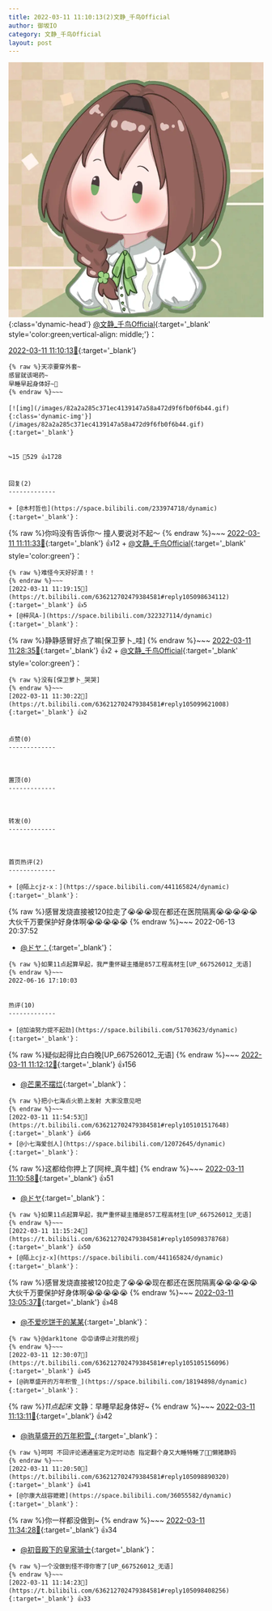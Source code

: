 ```yaml
---
title: 2022-03-11 11:10:13(2)文静_千鸟Official
author: 御坂IO
category: 文静_千鸟Official
layout: post
---
```


![img](/images/ac7482ed1b9a7f203dc68c0c4a77c488a27b108a.jpg){:class='dynamic-head'}
[@文静_千鸟Official](https://space.bilibili.com/667526012/dynamic){:target='_blank' style='color:green;vertical-align: middle;'}：

[2022-03-11 11:10:13🔗](https://t.bilibili.com/636212702479384581){:target='_blank'}

~~~
{% raw %}天凉要穿外套~
感冒就该喝药~
早睡早起身体好~🎵
{% endraw %}~~~

[![img](/images/82a2a285c371ec4139147a58a472d9f6fb0f6b44.gif){:class='dynamic-img'}](/images/82a2a285c371ec4139147a58a472d9f6fb0f6b44.gif){:target='_blank'}


↪️15 💬529 👍1728


回复(2)
-------------

+ [@木村哲也](https://space.bilibili.com/233974718/dynamic){:target='_blank'}：
~~~
{% raw %}你吗没有告诉你～
撞人要说对不起～
{% endraw %}~~~
[2022-03-11 11:11:33🔗](https://t.bilibili.com/636212702479384581#reply105098123216){:target='_blank'} 👍12
    + [@文静_千鸟Official](https://space.bilibili.com/667526012/dynamic){:target='_blank' style='color:green'}：
~~~
{% raw %}难怪今天好好滴！！
{% endraw %}~~~
[2022-03-11 11:19:15🔗](https://t.bilibili.com/636212702479384581#reply105098634112){:target='_blank'} 👍5
+ [@梓风A-](https://space.bilibili.com/322327114/dynamic){:target='_blank'}：
~~~
{% raw %}静静感冒好点了嘛[保卫萝卜_哇]
{% endraw %}~~~
[2022-03-11 11:28:35🔗](https://t.bilibili.com/636212702479384581#reply105099353664){:target='_blank'} 👍2
    + [@文静_千鸟Official](https://space.bilibili.com/667526012/dynamic){:target='_blank' style='color:green'}：
~~~
{% raw %}没有[保卫萝卜_哭哭]
{% endraw %}~~~
[2022-03-11 11:30:22🔗](https://t.bilibili.com/636212702479384581#reply105099621008){:target='_blank'} 👍2


点赞(0)
-------------



置顶(0)
-------------



转发(0)
-------------



首页热评(2)
-------------

+ [@陌上cjz-x：](https://space.bilibili.com/441165824/dynamic){:target='_blank'}：
~~~
{% raw %}感冒发烧直接被120拉走了😭😭😭现在都还在医院隔离😭😭😭😭😭大伙千万要保护好身体啊😭😭😭😭😭
{% endraw %}~~~
2022-06-13 20:37:52
+ [@ドヤ：](https://space.bilibili.com/85226031/dynamic){:target='_blank'}：
~~~
{% raw %}如果11点起算早起，我严重怀疑主播是857工程高材生[UP_667526012_无语]
{% endraw %}~~~
2022-06-16 17:10:03


热评(10)
-------------

+ [@加油努力提不起劲](https://space.bilibili.com/51703623/dynamic){:target='_blank'}：
~~~
{% raw %}疑似起得比白白晚[UP_667526012_无语]
{% endraw %}~~~
[2022-03-11 11:12:12🔗](https://t.bilibili.com/636212702479384581#reply105098194688){:target='_blank'} 👍156
+ [@芒果不摆烂](https://space.bilibili.com/11571147/dynamic){:target='_blank'}：
~~~
{% raw %}把小七海点火箭上发射 大家没意见吧
{% endraw %}~~~
[2022-03-11 11:54:53🔗](https://t.bilibili.com/636212702479384581#reply105101517648){:target='_blank'} 👍66
+ [@小七海爱创人](https://space.bilibili.com/12072645/dynamic){:target='_blank'}：
~~~
{% raw %}这都给你押上了[阿梓_真牛蛙]
{% endraw %}~~~
[2022-03-11 11:10:58🔗](https://t.bilibili.com/636212702479384581#reply105098164992){:target='_blank'} 👍51
+ [@ドヤ](https://space.bilibili.com/85226031/dynamic){:target='_blank'}：
~~~
{% raw %}如果11点起算早起，我严重怀疑主播是857工程高材生[UP_667526012_无语]
{% endraw %}~~~
[2022-03-11 11:15:24🔗](https://t.bilibili.com/636212702479384581#reply105098378768){:target='_blank'} 👍50
+ [@陌上cjz-x](https://space.bilibili.com/441165824/dynamic){:target='_blank'}：
~~~
{% raw %}感冒发烧直接被120拉走了😭😭😭现在都还在医院隔离😭😭😭😭😭大伙千万要保护好身体啊😭😭😭😭😭
{% endraw %}~~~
[2022-03-11 13:05:37🔗](https://t.bilibili.com/636212702479384581#reply105108823696){:target='_blank'} 👍48
+ [@不爱吃饼干的某某](https://space.bilibili.com/37007782/dynamic){:target='_blank'}：
~~~
{% raw %}@dark1tone 😡😡请停止对我的视j
{% endraw %}~~~
[2022-03-11 12:30:07🔗](https://t.bilibili.com/636212702479384581#reply105105156096){:target='_blank'} 👍45
+ [@驹草盛开的万年积雪_](https://space.bilibili.com/18194898/dynamic){:target='_blank'}：
~~~
{% raw %}*11点起床*
文静：早睡早起身体好~
{% endraw %}~~~
[2022-03-11 11:13:11🔗](https://t.bilibili.com/636212702479384581#reply105098218912){:target='_blank'} 👍42
+ [@驹草盛开的万年积雪_](https://space.bilibili.com/18194898/dynamic){:target='_blank'}：
~~~
{% raw %}呵呵 不回评论通通鉴定为定时动态 指定翻个身又大睡特睡了🛌🛌懒猪静妈
{% endraw %}~~~
[2022-03-11 11:20:50🔗](https://t.bilibili.com/636212702479384581#reply105098890320){:target='_blank'} 👍41
+ [@尔康大战容嬷嬷](https://space.bilibili.com/36055582/dynamic){:target='_blank'}：
~~~
{% raw %}你一样都没做到~
{% endraw %}~~~
[2022-03-11 11:34:28🔗](https://t.bilibili.com/636212702479384581#reply105099956640){:target='_blank'} 👍34
+ [@初音殿下的皇家骑士](https://space.bilibili.com/8126805/dynamic){:target='_blank'}：
~~~
{% raw %}一个没做到怪不得你寄了[UP_667526012_无语]
{% endraw %}~~~
[2022-03-11 11:14:23🔗](https://t.bilibili.com/636212702479384581#reply105098408256){:target='_blank'} 👍33


